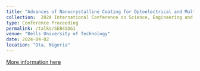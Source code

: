 ```yaml
---
title: "Advances of Nanocrystalline Coating for Optoelectrical and Multifaceted System"
collection:  2024 International Conference on Science, Engineering and Business for Driving Sustainable Development Goals (SEB4SDG)
type: Conference Proceeding
permalink: /talks/SEB4SDG1
venue: "Bells University of Technology"
date: 2024-04-02
location: "Ota, Nigeria"
---
```


[More information here](https://ieeexplore.ieee.org/abstract/document/10630271)



